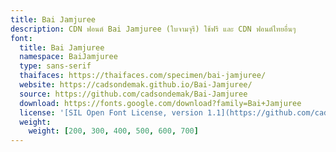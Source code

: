 ```yaml
---
title: Bai Jamjuree
description: CDN ฟอนต์ Bai Jamjuree (ใบจามจุรี) ใช้ฟรี และ CDN ฟอนต์ไทยอื่นๆ
font:
  title: Bai Jamjuree
  namespace: BaiJamjuree
  type: sans-serif
  thaifaces: https://thaifaces.com/specimen/bai-jamjuree/
  website: https://cadsondemak.github.io/Bai-Jamjuree/
  source: https://github.com/cadsondemak/Bai-Jamjuree
  download: https://fonts.google.com/download?family=Bai+Jamjuree
  license: '[SIL Open Font License, version 1.1](https://github.com/cadsondemak/Bai-Jamjuree/blob/master/OFL.txt)'
  weight:
    weight: [200, 300, 400, 500, 600, 700]
---
```


<div></div>
